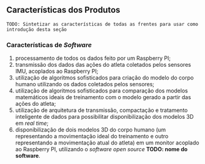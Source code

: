 ## Características dos Produtos

	TODO: Sintetizar as características de todas as frentes para usar como introdução desta seção
	
### Características de _Software_

1. processamento de todos os dados feito por um Raspberry PI;
2. transmissão dos dados das ações do atleta coletados pelos sensores IMU, acoplados ao Raspberry PI;
3. utilização de algoritmos sofisticados para criação do modelo do corpo humano utilizando os dados coletados pelos sensores;
4. utilização de algoritmos sofisticados para comparação dos modelos matemáticos ideais de treinamento com o modelo gerado a partir das ações do atleta;
5. utilização de arquitetura de transmissão, compactação e tratamento inteligente de dados para possibilitar disponibilização dos modelos 3D em _real time_;
6. disponibilização de dois modelos 3D do corpo humano (um representando a movimentação ideal do treinamento e outro representando a movimentação atual do atleta) em um monitor acoplado ao Raspberry PI, utilizando o _software_ _open source_ **TODO: nome do software**.

